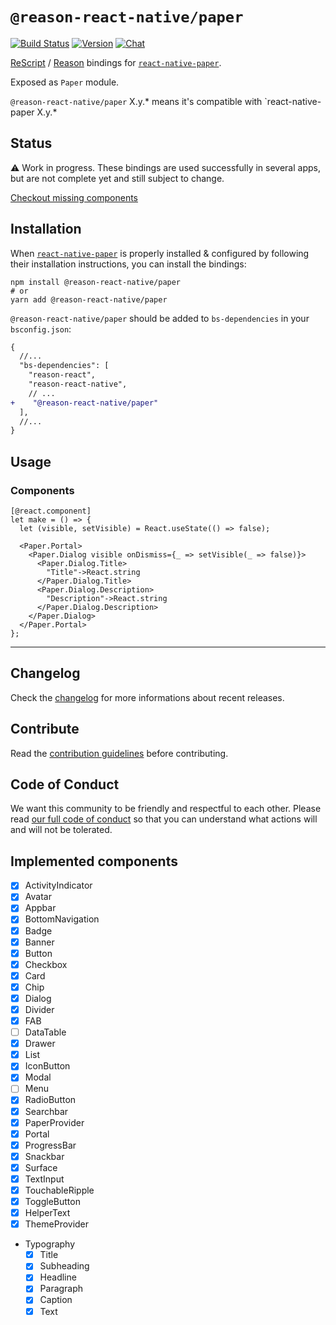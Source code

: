 # `@reason-react-native/paper`

[![Build Status](https://github.com/reason-react-native/paper/workflows/Build/badge.svg)](https://github.com/reason-react-native/paper/actions)
[![Version](https://img.shields.io/npm/v/@reason-react-native/paper.svg)](https://www.npmjs.com/@reason-react-native/paper)
[![Chat](https://img.shields.io/discord/235176658175262720.svg?logo=discord&colorb=blue)](https://reasonml-community.github.io/reason-react-native/discord/)

[ReScript](https://rescript-lang.org) / [Reason](https://reasonml.github.io) bindings for
[`react-native-paper`](https://github.com/callstack/react-native-paper).

Exposed as `Paper` module.

`@reason-react-native/paper` X.y.\* means it's compatible with
`react-native-paper X.y.\*

## Status

⚠️ Work in progress. These bindings are used successfully in several apps, but
are not complete yet and still subject to change.

[Checkout missing components](#implemented-components)

## Installation

When [`react-native-paper`](`https://github.com/callstack/react-native-paper`)
is properly installed & configured by following their installation instructions,
you can install the bindings:

```console
npm install @reason-react-native/paper
# or
yarn add @reason-react-native/paper
```

`@reason-react-native/paper` should be added to `bs-dependencies` in your
`bsconfig.json`:

```diff
{
  //...
  "bs-dependencies": [
    "reason-react",
    "reason-react-native",
    // ...
+    "@reason-react-native/paper"
  ],
  //...
}
```

## Usage

### Components

```reason
[@react.component]
let make = () => {
  let (visible, setVisible) = React.useState(() => false);

  <Paper.Portal>
    <Paper.Dialog visible onDismiss={_ => setVisible(_ => false)}>
      <Paper.Dialog.Title>
        "Title"->React.string
      </Paper.Dialog.Title>
      <Paper.Dialog.Description>
        "Description"->React.string
      </Paper.Dialog.Description>
    </Paper.Dialog>
  </Paper.Portal>
};
```

---

## Changelog

Check the [changelog](./CHANGELOG.md) for more informations about recent
releases.

## Contribute

Read the [contribution guidelines](./CONTRIBUTING.md) before contributing.

## Code of Conduct

We want this community to be friendly and respectful to each other. Please read
[our full code of conduct](./CODE_OF_CONDUCT.md) so that you can understand what
actions will and will not be tolerated.

## Implemented components

- [x] ActivityIndicator
- [x] Avatar
- [x] Appbar
- [x] BottomNavigation
- [x] Badge
- [x] Banner
- [x] Button
- [x] Checkbox
- [x] Card
- [x] Chip
- [x] Dialog
- [x] Divider
- [x] FAB
- [ ] DataTable
- [x] Drawer
- [x] List
- [x] IconButton
- [x] Modal
- [ ] Menu
- [x] RadioButton
- [x] Searchbar
- [x] PaperProvider
- [x] Portal
- [x] ProgressBar
- [x] Snackbar
- [x] Surface
- [x] TextInput
- [x] TouchableRipple
- [x] ToggleButton
- [x] HelperText
- [x] ThemeProvider
- Typography
  - [x] Title
  - [x] Subheading
  - [x] Headline
  - [x] Paragraph
  - [x] Caption
  - [x] Text
